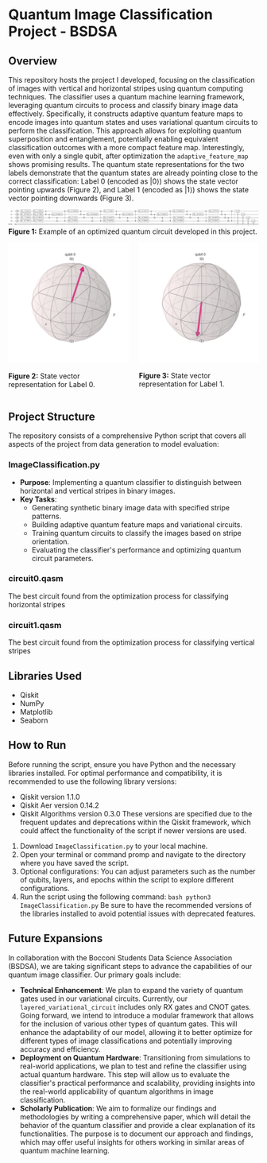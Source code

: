 # Quantum Image Classification Project - BSDSA


## Overview
This repository hosts the project I developed, focusing on the classification of images with vertical and horizontal stripes using quantum computing techniques. 
The classifier uses a quantum machine learning framework, leveraging quantum circuits to process and classify binary image data effectively. 
Specifically, it constructs adaptive quantum feature maps to encode images into quantum states and uses variational quantum circuits to perform the classification. 
This approach allows for exploiting quantum superposition and entanglement, potentially enabling equivalent classification outcomes with a more compact feature map.
Interestingly, even with only a single qubit, after optimization the `adaptive_feature_map` shows promising results. The quantum state representations for the two labels demonstrate that the quantum states are already pointing close to the correct classification: Label 0 (encoded as |0⟩) shows the state vector pointing upwards (Figure 2), and Label 1 (encoded as |1⟩) shows the state vector pointing downwards (Figure 3).

![Best Circuit Diagram](circuit0_latex.png)
**Figure 1:** Example of an optimized quantum circuit developed in this project.

<div style="display: flex; flex-direction: row; align-items: flex-start;">
  <div style="margin-right: 20px;">
    <img src="bloch_multivector_label_0spec.png" alt="State Vector for Label 0" width="300"/>
    <p><strong>Figure 2:</strong> State vector representation for Label 0.</p>
  </div>
  <div>
    <img src="bloch_multivector_label_1spec.png" alt="State Vector for Label 1" width="300"/>
    <p><strong>Figure 3:</strong> State vector representation for Label 1.</p>
  </div>
</div>

## Project Structure
The repository consists of a comprehensive Python script that covers all aspects of the project from data generation to model evaluation:
### ImageClassification.py
- **Purpose**: Implementing a quantum classifier to distinguish between horizontal and vertical stripes in binary images.
- **Key Tasks**:
  - Generating synthetic binary image data with specified stripe patterns.
  - Building adaptive quantum feature maps and variational circuits.
  - Training quantum circuits to classify the images based on stripe orientation.
  - Evaluating the classifier's performance and optimizing quantum circuit parameters.
### circuit0.qasm
The best circuit found from the optimization process for classifying horizontal stripes
### circuit1.qasm
The best circuit found from the optimization process for classifying vertical stripes


## Libraries Used
- Qiskit
- NumPy
- Matplotlib
- Seaborn

## How to Run
Before running the script, ensure you have Python and the necessary libraries installed. For optimal performance and compatibility, it is recommended to use the following library versions:
- Qiskit version 1.1.0
- Qiskit Aer version 0.14.2
- Qiskit Algorithms version 0.3.0
These versions are specified due to the frequent updates and deprecations within the Qiskit framework, which could affect the functionality of the script if newer versions are used.

1. Download `ImageClassification.py` to your local machine.
2. Open your terminal or command promp and navigate to the directory where you have saved the script.
3. Optional configurations: You can adjust parameters such as the number of qubits, layers, and epochs within the script to explore different configurations.
4. Run the script using the following command: ```bash
python3 ImageClassification.py```
Be sure to have the recommended versions of the libraries installed to avoid potential issues with deprecated features.

## Future Expansions
In collaboration with the Bocconi Students Data Science Association (BSDSA), we are taking significant steps to advance the capabilities of our quantum image classifier. Our primary goals include:
- **Technical Enhancement**: We plan to expand the variety of quantum gates used in our variational circuits. Currently, our `layered_variational_circuit` includes only RX gates and CNOT gates. Going forward, we intend to introduce a modular framework that allows for the inclusion of various other types of quantum gates. This will enhance the adaptability of our model, allowing it to better optimize for different types of image classifications and potentially improving accuracy and efficiency.
- **Deployment on Quantum Hardware**: Transitioning from simulations to real-world applications, we plan to test and refine the classifier using actual quantum hardware. This step will allow us to evaluate the classifier's practical performance and scalability, providing insights into the real-world applicability of quantum algorithms in image classification.
- **Scholarly Publication**: We aim to formalize our findings and methodologies by writing a comprehensive paper, which will detail the behavior of the quantum classifier and provide a clear explanation of its functionalities. The purpose is to document our approach and findings, which may offer useful insights for others working in similar areas of quantum machine learning.
